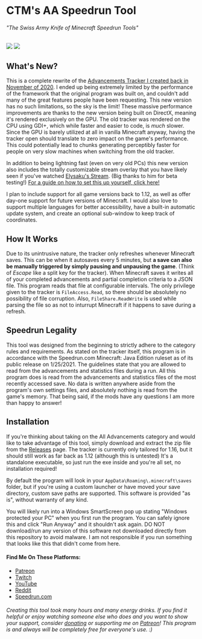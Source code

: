 # CTM's AA Speedrun Tool
###### "The Swiss Army Knife of Minecraft Speedrun Tools"

![](preview_overlay.gif)
![](preview_main.gif)

## What's New?
This is a complete rewrite of the [Advancements Tracker I created back in November of 2020](https://github.com/DarwinBaker/AdvancementsTracker). I ended up being extremely limited by the performance of the framework that the original program was built on, and couldn't add many of the great features people have been requesting. This new version has no such limitations, so the sky is the limit! These massive performance improvements are thanks to the new version being built on DirectX, meaning it's rendered exclusively on the GPU. The old tracker was rendered on the CPU using GDI+, which while faster and easier to code, is *much* slower. Since the GPU is barely utilized at all in vanilla Minecraft anyway, having the tracker open should translate to zero impact on the game's performance. This could potentially lead to chunks generating perceptibly faster for people on very slow machines when switching from the old tracker.

In addition to being lightning fast (even on very old PCs) this new version also includes the totally customizable stream overlay that you have likely seen if you've watched [Elysaku's Stream](https://www.twitch.tv/elysaku). (Big thanks to him for beta testing!) [For a guide on how to set this up yourself, click here!](info/obs.md)

I plan to include support for all game versions back to 1.12, as well as offer day-one support for future versions of Minecraft. I would also love to support multiple languages for better accessibility, have a built-in automatic update system, and create an optional sub-window to keep track of coordinates.

## How It Works

Due to its unintrusive nature, the tracker only refreshes whenever Minecraft saves. This can be when it autosaves every 5 minutes, but **a save can also be manually triggered by simply pausing and unpausing the game**. (Think of *Escape* like a split key for the tracker). When Minecraft saves it writes all of your completed advancements and partial completion criteria to a JSON file. This program reads that file at configurable intervals. The only privilege given to the tracker is `FileAccess.Read`, so there should be absolutely no possibility of file corruption. Also, `FileShare.ReadWrite` is used while parsing the file so as not to inturrupt Minecraft if it happens to save during a refresh.

## Speedrun Legality

This tool was designed from the beginning to strictly adhere to the category rules and requirements. As stated on the tracker itself, this program is in accordance with the Speedrun.com Minecraft: Java Edition ruleset as of its public release on 1/25/2021. The guidelines state that you are allowed to read from the advancements and statistics files during a run. All this program does is read from the advancements and statistics files of the most recently accessed save. No data is written anywhere aside from the program's own settings files, and absolutely nothing is read from the game's memory. That being said, if the mods have any questions I am more than happy to answer!

## Installation

If you're thinking about taking on the All Advancements category and would like to take advantage of this tool, simply download and extract the zip file from the [Releases](https://github.com/DarwinBaker/AATool/releases) page. The tracker is currently only tailored for 1.16, but it should still work as far back as 1.12 (although this is untested) 
It's a standalone executable, so just run the exe inside and you're all set, no installation required!  

By default the program will look in your `AppData\Roaming\.minecraft\saves` folder, but if you're using a custom launcher or have moved your save directory, custom save paths are supported. This software is provided "as is", without warranty of any kind. 

You will likely run into a Windows SmartScreen pop up stating "Windows protected your PC" when you first run the program. You can safely ignore this and click "Run Anyway" and it shouldn't ask again. DO NOT download/run any version of this software not downloaded directly from this repository to avoid malware. I am not responsible if you run something that looks like this that didn't come from here.

#### Find Me On These Platforms:
- [Patreon](https://www.patreon.com/_ctm)
- [Twitch](https://www.twitch.tv/ctm_256)
- [YouTube](https://www.youtube.com/channel/UCdJ1FnTvTpna4VGkEyJ9_NA)
- [Reddit](https://www.reddit.com/user/_CTM_)
- [Speedrun.com](https://www.speedrun.com/user/CTM)

###### Creating this tool took many hours and many energy drinks. If you find it helpful or enjoy watching someone else who does and you want to show your support, consider [donating](https://www.paypal.com/donate?hosted_button_id=EN29468P8CY24) or supporting me on [Patreon](https://www.patreon.com/_ctm)! This program is and always will be completely free for everyone's use. :)
